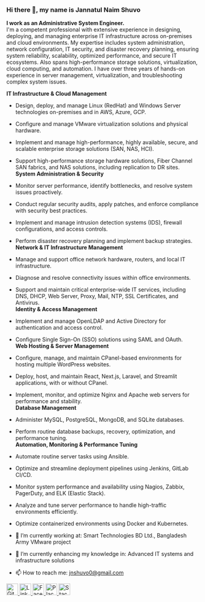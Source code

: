 ### Hi there 👋, my name is Jannatul Naim Shuvo

**I work as an Administrative System Engineer.**  
I'm a competent professional with extensive experience in designing, deploying, and managing enterprise IT infrastructure across on-premises and cloud environments. My expertise includes system administration, network configuration, IT security, and disaster recovery planning, ensuring system reliability, scalability, optimized performance, and secure IT ecosystems. Also spans high-performance storage solutions, virtualization, cloud computing, and automation. I have over three years of hands-on experience in server management, virtualization, and troubleshooting complex system issues.

**IT Infrastructure & Cloud Management**  
- Design, deploy, and manage Linux (RedHat) and Windows Server technologies on-premises and in AWS, Azure, GCP.  
- Configure and manage VMware virtualization solutions and physical hardware.  
- Implement and manage high-performance, highly available, secure, and scalable enterprise storage solutions (SAN, NAS, HCI).  
- Support high-performance storage hardware solutions, Fiber Channel SAN fabrics, and NAS solutions, including replication to DR sites.  
**System Administration & Security**  
- Monitor server performance, identify bottlenecks, and resolve system issues proactively.  
- Conduct regular security audits, apply patches, and enforce compliance with security best practices.  
- Implement and manage intrusion detection systems (IDS), firewall configurations, and access controls.  
- Perform disaster recovery planning and implement backup strategies.  
**Network & IT Infrastructure Management**  
- Manage and support office network hardware, routers, and local IT infrastructure.  
- Diagnose and resolve connectivity issues within office environments.  
- Support and maintain critical enterprise-wide IT services, including DNS, DHCP, Web Server, Proxy, Mail, NTP, SSL Certificates, and Antivirus.  
**Identity & Access Management**  
- Implement and manage OpenLDAP and Active Directory for authentication and access control.  
- Configure Single Sign-On (SSO) solutions using SAML and OAuth.  
**Web Hosting & Server Management**  
- Configure, manage, and maintain CPanel-based environments for hosting multiple WordPress websites.  
- Deploy, host, and maintain React, Next.js, Laravel, and Streamlit applications, with or without CPanel.  
- Implement, monitor, and optimize Nginx and Apache web servers for performance and stability.  
**Database Management**  
- Administer MySQL, PostgreSQL, MongoDB, and SQLite databases.  
- Perform routine database backups, recovery, optimization, and performance tuning.  
**Automation, Monitoring & Performance Tuning**  
- Automate routine server tasks using Ansible.  
- Optimize and streamline deployment pipelines using Jenkins, GitLab CI/CD.  
- Monitor system performance and availability using Nagios, Zabbix, PagerDuty, and ELK (Elastic Stack).  
- Analyze and tune server performance to handle high-traffic environments efficiently.  
- Optimize containerized environments using Docker and Kubernetes.  


- 🔭 I’m currently working at: Smart Technologies BD Ltd., Bangladesh Army VMware project
- 🌱 I’m currently enhancing my knowledge in: Advanced IT systems and infrastructure solutions
- 📫 How to reach me: jnshuvo0@gmail.com

<a href="https://github.com/Jnshuvo">
  <img src="https://github.com/user-attachments/assets/579e21d8-3fb2-4520-a265-11919d6bab70" alt="GitHub" width="30"/>
</a>

<a href="https://www.linkedin.com/in/jnshuvo/">
  <img src="https://github.com/user-attachments/assets/ddfdcd85-1a46-4578-8125-963d30395fc3" alt="LinkedIn" width="30"/>
</a>

<a href="https://www.facebook.com/jn.shuvo.62">
  <img src="https://github.com/user-attachments/assets/4d0cbb7f-68f5-478f-a7d6-60ac0cc0e4f0" alt="Facebook" width="30"/>
</a>

<a href="https://www.example.com">
  <img src="https://github.com/user-attachments/assets/bf324a62-bcce-424b-a97d-e368c9971a73" alt="Placeholder Image" width="30"/>
</a>

<a href="https://stackoverflow.com/">
  <img src="https://github.com/user-attachments/assets/f7c75182-0d0f-43bc-8807-f6f0f70cc03b" alt="StackOverflow" width="30"/>
</a>






